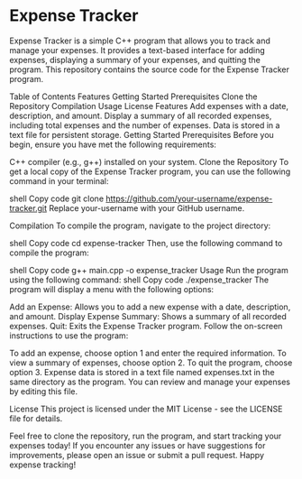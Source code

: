 # Expense Tracker
Expense Tracker is a simple C++ program that allows you to track and manage your expenses. It provides a text-based interface for adding expenses, displaying a summary of your expenses, and quitting the program. This repository contains the source code for the Expense Tracker program.

Table of Contents
Features
Getting Started
Prerequisites
Clone the Repository
Compilation
Usage
License
Features<a name="features"></a>
Add expenses with a date, description, and amount.
Display a summary of all recorded expenses, including total expenses and the number of expenses.
Data is stored in a text file for persistent storage.
Getting Started<a name="getting-started"></a>
Prerequisites<a name="prerequisites"></a>
Before you begin, ensure you have met the following requirements:

C++ compiler (e.g., g++) installed on your system.
Clone the Repository<a name="clone-the-repository"></a>
To get a local copy of the Expense Tracker program, you can use the following command in your terminal:

shell
Copy code
git clone https://github.com/your-username/expense-tracker.git
Replace your-username with your GitHub username.

Compilation<a name="compilation"></a>
To compile the program, navigate to the project directory:

shell
Copy code
cd expense-tracker
Then, use the following command to compile the program:

shell
Copy code
g++ main.cpp -o expense_tracker
Usage<a name="usage"></a>
Run the program using the following command:
shell
Copy code
./expense_tracker
The program will display a menu with the following options:

Add an Expense: Allows you to add a new expense with a date, description, and amount.
Display Expense Summary: Shows a summary of all recorded expenses.
Quit: Exits the Expense Tracker program.
Follow the on-screen instructions to use the program:

To add an expense, choose option 1 and enter the required information.
To view a summary of expenses, choose option 2.
To quit the program, choose option 3.
Expense data is stored in a text file named expenses.txt in the same directory as the program. You can review and manage your expenses by editing this file.

License<a name="license"></a>
This project is licensed under the MIT License - see the LICENSE file for details.

Feel free to clone the repository, run the program, and start tracking your expenses today! If you encounter any issues or have suggestions for improvements, please open an issue or submit a pull request. Happy expense tracking!
